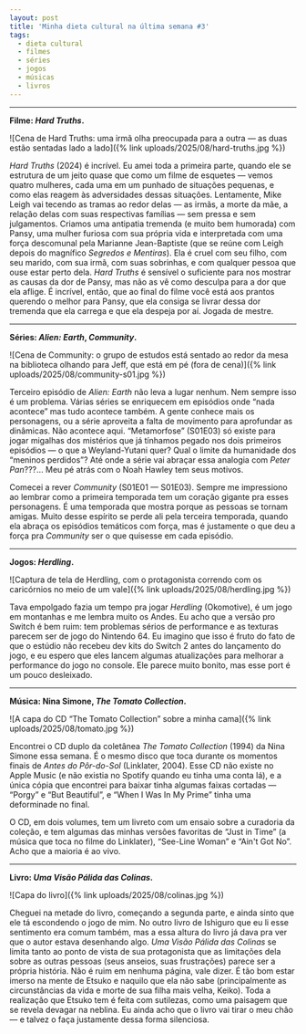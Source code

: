 ```yaml
---
layout: post
title: 'Minha dieta cultural na última semana #3'
tags:
  - dieta cultural
  - filmes
  - séries
  - jogos
  - músicas
  - livros
---
```


***

**Filme: _Hard Truths_.**

![Cena de Hard Truths: uma irmã olha preocupada para a outra — as duas estão sentadas lado a lado]({% link uploads/2025/08/hard-truths.jpg %})

_Hard Truths_ (2024) é incrível. Eu amei toda a primeira parte, quando ele se estrutura de um jeito quase que como um filme de esquetes — vemos quatro mulheres, cada uma em um punhado de situações pequenas, e como elas reagem às adversidades dessas situações. Lentamente, Mike Leigh vai tecendo as tramas ao redor delas — as irmãs, a morte da mãe, a relação delas com suas respectivas famílias — sem pressa e sem julgamentos. Criamos uma antipatia tremenda (e muito bem humorada) com Pansy, uma mulher furiosa com sua própria vida e interpretada com uma força descomunal pela Marianne Jean-Baptiste (que se reúne com Leigh depois do magnífico _Segredos e Mentiras_). Ela é cruel com seu filho, com seu marido, com sua irmã, com suas sobrinhas, e com qualquer pessoa que ouse estar perto dela. _Hard Truths_ é sensível o suficiente para nos mostrar as causas da dor de Pansy, mas não as vê como desculpa para a dor que ela aflige. É incrível, então, que ao final do filme você está aos prantos querendo o melhor para Pansy, que ela consiga se livrar dessa dor tremenda que ela carrega e que ela despeja por aí. Jogada de mestre.

***

**Séries: _Alien: Earth_, _Community_.**

![Cena de Community: o grupo de estudos está sentado ao redor da mesa na biblioteca olhando para Jeff, que está em pé (fora de cena)]({% link uploads/2025/08/community-s01.jpg %})

Terceiro episódio de _Alien: Earth_ não leva a lugar nenhum. Nem sempre isso é um problema. Várias séries se enriquecem em episódios onde “nada acontece” mas tudo acontece também. A gente conhece mais os personagens, ou a série aproveita a falta de movimento para aprofundar as dinâmicas. Não acontece aqui. “Metamorfose” (S01E03) só existe para jogar migalhas dos mistérios que já tínhamos pegado nos dois primeiros episódios — o que a Weyland-Yutani quer? Qual o limite da humanidade dos “meninos perdidos”? Até onde a série vai abraçar essa analogia com _Peter Pan_???… Meu pé atrás com o Noah Hawley tem seus motivos.

Comecei a rever _Community_ (S01E01 — S01E03). Sempre me impressiono ao lembrar como a primeira temporada tem um coração gigante pra esses personagens. É uma temporada que mostra porque as pessoas se tornam amigas. Muito desse espírito se perde ali pela terceira temporada, quando ela abraça os episódios temáticos com força, mas é justamente o que deu a força pra _Community_ ser o que quisesse em cada episódio.

***

**Jogos: _Herdling_.**

![Captura de tela de Herdling, com o protagonista correndo com os caricórnios no meio de um vale]({% link uploads/2025/08/herdling.jpg %})

Tava empolgado fazia um tempo pra jogar _Herdling_ (Okomotive), é um jogo em montanhas e me lembra muito os Andes. Eu acho que a versão pro Switch é bem ruim: tem problemas sérios de performance e as texturas parecem ser de jogo do Nintendo 64. Eu imagino que isso é fruto do fato de que o estúdio não recebeu dev kits do Switch 2 antes do lançamento do jogo, e eu espero que eles lancem algumas atualizações para melhorar a performance do jogo no console. Ele parece muito bonito, mas esse port é um pouco desleixado.

***

**Música: Nina Simone, _The Tomato Collection_.**

![A capa do CD “The Tomato Collection” sobre a minha cama]({% link uploads/2025/08/tomato.jpg %})

Encontrei o CD duplo da coletânea _The Tomato Collection_ (1994) da Nina Simone essa semana. É o mesmo disco que toca durante os momentos finais de _Antes do Pôr-do-Sol_ (Linklater, 2004). Esse CD não existe no Apple Music (e não existia no Spotify quando eu tinha uma conta lá), e a única cópia que encontrei para baixar tinha algumas faixas cortadas — “Porgy” e “But Beautiful”, e “When I Was In My Prime” tinha uma deforminade no final.

O CD, em dois volumes, tem um livreto com um ensaio sobre a curadoria da coleção, e tem algumas das minhas versões favoritas de “Just in Time” (a música que toca no filme do Linklater), “See-Line Woman” e “Ain't Got No”. Acho que a maioria é ao vivo.

***

**Livro: _Uma Visão Pálida das Colinas_.**

![Capa do livro]({% link uploads/2025/08/colinas.jpg %})

Cheguei na metade do livro, começando a segunda parte, e ainda sinto que ele tá escondendo o jogo de mim. No outro livro de Ishiguro que eu li esse sentimento era comum também, mas a essa altura do livro já dava pra ver que o autor estava desenhando algo. _Uma Visão Pálida das Colinas_ se limita tanto ao ponto de vista de sua protagonista que as limitações dela sobre as outras pessoas (seus anseios, suas frustrações) parece ser a própria história. Não é ruim em nenhuma página, vale dizer. É tão bom estar imerso na mente de Etsuko e naquilo que ela não sabe (principalmente as circunstâncias da vida e morte de sua filha mais velha, Keiko). Toda a realização que Etsuko tem é feita com sutilezas, como uma paisagem que se revela devagar na neblina. Eu ainda acho que o livro vai tirar o meu chão — e talvez o faça justamente dessa forma silenciosa.
